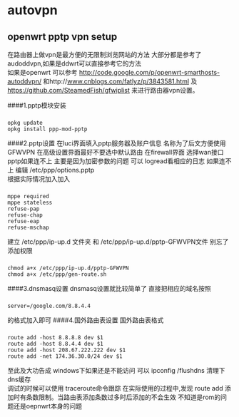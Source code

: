 autovpn
=======
openwrt pptp vpn setup
-------
在路由器上做vpn是最方便的无限制浏览网站的方法 大部分都是参考了audoddvpn,如果是ddwrt可以直接参考它的方法<br/>
如果是openwrt 可以参考 http://code.google.com/p/openwrt-smarthosts-autoddvpn/ 
和http://www.cnblogs.com/fatlyz/p/3843581.html 及 https://github.com/SteamedFish/gfwiplist 
来进行路由器vpn设置。

 
####1.pptp模块安装
###
    opkg update
    opkg install ppp-mod-pptp
####2.pptp设置
  在luci界面填入pptp服务器及账户信息 
  名称为了后文方便使用GFWVPN 
  在高级设置界面最好不要选中默认路由
  在firewall界面 选择wan接口
  pptp如果连不上 主要是因为加密参数的问题 可以 logread看相应的日志
  如果连不上 编辑  /etc/ppp/options.pptp  
  根据实际情况加入加入 
###  
    mppe required
    mppe stateless
    refuse-pap
    refuse-chap
    refuse-eap
    refuse-mschap
建立 /etc/ppp/ip-up.d 文件夹 和 /etc/ppp/ip-up.d/pptp-GFWVPN文件
别忘了添加权限 
###
    chmod a+x /etc/ppp/ip-up.d/pptp-GFWVPN 
    chmod a+x /etc/ppp/gen-route.sh 

####3.dnsmasq设置
dnsmasq设置就比较简单了 直接把相应的域名按照
###
    server=/google.com/8.8.4.4
的格式加入即可
####4.国外路由表设置
国外路由表格式 
###
    route add -host 8.8.8.8 dev $1
    route add -host 8.8.4.4 dev $1
    route add -host 208.67.222.222 dev $1
    route add -net 174.36.30.0/24 dev $1
  
至此及大功告成 windows下如果还是不能访问 可以 ipconfig /flushdns 清理下dns缓存  
调试的时候可以使用 traceroute命令跟踪
在实际使用的过程中,发现 route add 添加时有条数限制。当路由表添加条数过多时后添加的不会生效 不知道是rom的问题还是oepnwrt本身的问题


